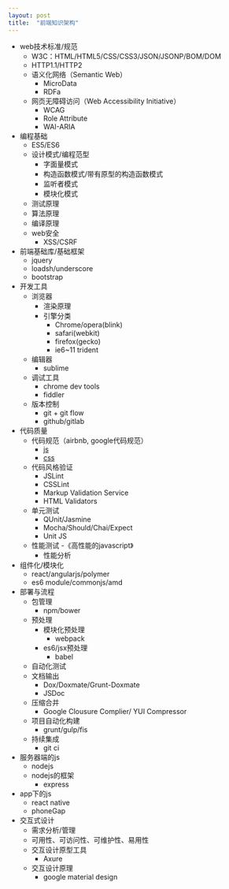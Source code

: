 ```yaml
---
layout: post
title:  "前端知识架构"
---
```


- web技术标准/规范
  - W3C：HTML/HTML5/CSS/CSS3/JSON/JSONP/BOM/DOM
  - HTTP1.1/HTTP2
  - 语义化网络（Semantic Web）
    - MicroData
    - RDFa
  - 网页无障碍访问（Web Accessibility Initiative）
    - WCAG
    - Role Attribute
    - WAI-ARIA
- 编程基础
  - ES5/ES6
  - 设计模式/编程范型
    - 字面量模式
    - 构造函数模式/带有原型的构造函数模式
    - 监听者模式
    - 模块化模式
  - 测试原理
  - 算法原理
  - 编译原理
  - web安全
    - XSS/CSRF
- 前端基础库/基础框架
  - jquery
  - loadsh/underscore
  - bootstrap
- 开发工具
  - 浏览器
    - 渲染原理
    - 引擎分类
      - Chrome/opera(blink)
      - safari(webkit)
      - firefox(gecko)
      - ie6~11 trident
  - 编辑器
    - sublime
  - 调试工具
    - chrome dev tools
    - fiddler
  - 版本控制
    - git + git flow
    - github/gitlab
- 代码质量
  - 代码规范（airbnb, google代码规范）
    - [js](https://github.com/airbnb/javascript)
    - [css](https://github.com/airbnb/css)
  - 代码风格验证
    - JSLint
    - CSSLint
    - Markup Validation Service
    - HTML Validators
  - 单元测试
    - QUnit/Jasmine
    - Mocha/Should/Chai/Expect
    - Unit JS
  - 性能测试
    -《高性能的javascript》
    - 性能分析
- 组件化/模块化
  - react/angularjs/polymer
  - es6 module/commonjs/amd
- 部署与流程
  - 包管理
    - npm/bower
  - 预处理
    - 模块化预处理
      - webpack
    - es6/jsx预处理
      - babel
  - 自动化测试
  - 文档输出
    - Dox/Doxmate/Grunt-Doxmate
    - JSDoc
  - 压缩合并
    - Google Clousure Complier/ YUI Compressor
  - 项目自动化构建
    - grunt/gulp/fis
  - 持续集成
    - git ci
- 服务器端的js
  - nodejs
  - nodejs的框架
    - express
- app下的js
  - react native
  - phoneGap
- 交互式设计
  - 需求分析/管理
  - 可用性、可访问性、可维护性、易用性
  - 交互设计原型工具
    - Axure
  - 交互设计原理
    - google material design






